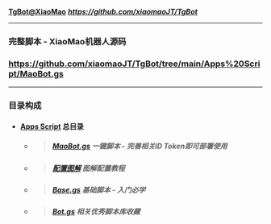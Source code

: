 **[TgBot@XiaoMao](https://github.com/xiaomaoJT/TgBot)**
***https://github.com/xiaomaoJT/TgBot***

------------

### 完整脚本 - XiaoMao机器人源码
### https://github.com/xiaomaoJT/TgBot/tree/main/Apps%20Script/MaoBot.gs

------------

### 目录构成
+ #### [Apps Script](https://github.com/xiaomaoJT/TgBot/tree/main/Apps%20Script) **总目录**
    * > ##### [MaoBot.gs](https://github.com/xiaomaoJT/TgBot/tree/main/Apps%20Script/MaoBot.gs) **一键脚本 - 完善相关ID Token即可部署使用**
    * > ##### [配置图解](https://github.com/xiaomaoJT/TgBot/tree/main/Apps%20Script/配置图解) **图解配置教程**
    * > ##### [Base.gs](https://github.com/xiaomaoJT/TgBot/tree/main/Apps%20Script/Base.gs) **基础脚本 - 入门必学**
    * > ##### [Bot.gs](https://github.com/xiaomaoJT/TgBot/tree/main/Apps%20Script/Bot.gs) **相关优秀脚本库收藏**
